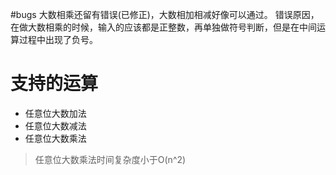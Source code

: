 #bugs
大数相乘还留有错误(已修正)，大数相加相减好像可以通过。
错误原因，在做大数相乘的时候，输入的应该都是正整数，再单独做符号判断，但是在中间运算过程中出现了负号。

# 支持的运算
+ 任意位大数加法
+ 任意位大数减法
+ 任意位大数乘法

> 任意位大数乘法时间复杂度小于O(n^2)


